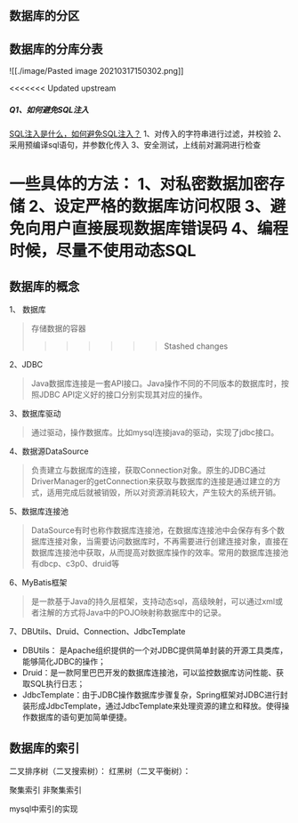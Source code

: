 ## 数据库的分区






## 数据库的分库分表
![[./image/Pasted image 20210317150302.png]]


<<<<<<< Updated upstream
##### Q1、如何避免SQL注入
[SQL注入是什么，如何避免SQL注入？](http://c.biancheng.net/view/8283.html)
1、对传入的字符串进行过滤，并校验
2、采用预编译sql语句，并参数化传入
3、安全测试，上线前对漏洞进行检查

一些具体的方法：
1、对私密数据加密存储
2、设定严格的数据库访问权限
3、避免向用户直接展现数据库错误码
4、编程时候，尽量不使用动态SQL
=======
## 数据库的概念
1、 数据库
> 存储数据的容器
>>>>>>> Stashed changes

2、JDBC
> Java数据库连接是一套API接口。Java操作不同的不同版本的数据库时，按照JDBC API定义好的接口分别实现其对应的操作。

3、数据库驱动
> 通过驱动，操作数据库。比如mysql连接java的驱动，实现了jdbc接口。

4、数据源DataSource
> 负责建立与数据库的连接，获取Connection对象。原生的JDBC通过DriverManager的getConnection来获取与数据库的连接是通过建立的方式，适用完成后就被销毁，所以对资源消耗较大，产生较大的系统开销。

5、数据库连接池
>DataSource有时也称作数据库连接池，在数据库连接池中会保存有多个数据库连接对象，当需要访问数据库时，不再需要进行创建连接对象，直接在数据库连接池中获取，从而提高对数据库操作的效率。常用的数据库连接池有dbcp、c3p0、druid等

6、MyBatis框架
>是一款基于Java的持久层框架，支持动态sql，高级映射，可以通过xml或者注解的方式将Java中的POJO映射称数据库中的记录。

7、DBUtils、Druid、Connection、JdbcTemplate
- DBUtils： 是Apache组织提供的一个对JDBC提供简单封装的开源工具类库，能够简化JDBC的操作；
- Druid：是一款阿里巴巴开发的数据库连接池，可以监控数据库访问性能、获取SQL执行日志；
- JdbcTemplate：由于JDBC操作数据库步骤复杂，Spring框架对JDBC进行封装形成JdbcTemplate，通过JdbcTemplate来处理资源的建立和释放。使得操作数据库的语句更加简单便捷。


## 数据库的索引


二叉排序树（二叉搜索树）：
红黑树（二叉平衡树）：

聚集索引
非聚集索引

mysql中索引的实现 

